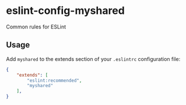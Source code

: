 # eslint-config-myshared

Common rules for ESLint

## Usage

Add `myshared` to the extends section of your `.eslintrc` configuration file:

```json
{
    "extends": [
        "eslint:recommended",
        "myshared"
    ],
}
```
